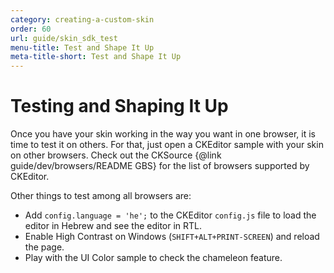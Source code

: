 ```yaml
---
category: creating-a-custom-skin
order: 60
url: guide/skin_sdk_test
menu-title: Test and Shape It Up
meta-title-short: Test and Shape It Up
---
```

<!--
Copyright (c) 2003-2019, CKSource - Frederico Knabben. All rights reserved.
For licensing, see LICENSE.md.
-->

# Testing and Shaping It Up

Once you have your skin working in the way you want in one browser, it is time to test it on others. For that, just open a CKEditor sample with your skin on other browsers. Check out the CKSource {@link guide/dev/browsers/README GBS} for the list of browsers supported by CKEditor.

Other things to test among all browsers are:

* Add `config.language = 'he';` to the CKEditor `config.js` file to load the editor in Hebrew and see the editor in RTL.
* Enable High Contrast on Windows (`SHIFT+ALT+PRINT-SCREEN`) and reload the page.
* Play with the UI Color sample to check the chameleon feature.
